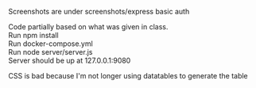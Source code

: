 Screenshots are under screenshots/express basic auth

Code partially based on what was given in class.  
Run npm install  
Run docker-compose.yml  
Run node server/server.js  
Server should be up at 127.0.0.1:9080

CSS is bad because I'm not longer using datatables to generate the table
